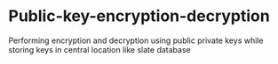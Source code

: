 # Public-key-encryption-decryption
Performing encryption and decryption using public private keys while storing keys in central location like slate database

